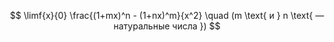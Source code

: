 $$ \limf{x}{0} \frac{(1+mx)^n - (1+nx)^m}{x^2} \quad (m \text{ и } n \text{ — натуральные числа }) $$